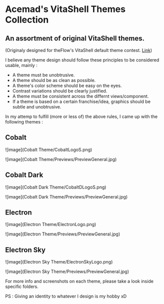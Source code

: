 # Acemad's VitaShell Themes Collection
## An assortment of original VitaShell themes.

(Originaly designed for theFlow's VitaShell default theme contest. [Link](http://wololo.net/talk/viewtopic.php?f=116&t=47830&sid=8b890dbb3668cc097cb76f8f8ed849c8))

I believe any theme design should follow these principles to be considered usable, mainly :

- A theme must be unobtrusive.
- A theme should be as clean as possible.
- A theme's color scheme should be easy on the eyes.
- Contrast variations should be clearly justified.
- A theme must be consistent across the differnt views/component.
- If a theme is based on a certain franchise/idea, graphics should be subtle and unobtrusive.

In my attemp to fulfill (more or less of) the above rules, I came up with the following themes :

## Cobalt

![image](Cobalt Theme/CobaltLogoS.png)

![image](Cobalt Theme/Previews/PreviewGeneral.jpg)

## Cobalt Dark

![image](Cobalt Dark Theme/CobaltDLogoS.png)

![image](Cobalt Dark Theme/Previews/PreviewGeneral.jpg)

## Electron

![image](Electron Theme/ElectronLogo.png)

![image](Electron Theme/Previews/PreviewGeneral.jpg)

## Electron Sky

![image](Electron Sky Theme/ElectronSkyLogo.png)

![image](Electron Sky Theme/Previews/PreviewGeneral.jpg)


For more info and screenshots on each theme, please take a look inside specific folders.

PS : Giving an identity to whatever I design is my hobby xD